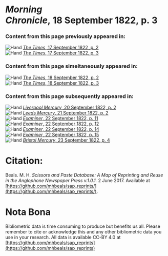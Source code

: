 # *Morning Chronicle*, 18 September 1822, p. 3  
  
### Content from this page previously appeared in:  
![Hand](http://scissorsandpaste.net/wp-content/uploads/2017/06/smallhandpointer.png) [*The Times*, 17 September 1822, p. 2](https://mhbeals.github.io/sap_html/The-Times/The-Times-17-September-1822-p-2)  
![Hand](http://scissorsandpaste.net/wp-content/uploads/2017/06/smallhandpointer.png) [*The Times*, 17 September 1822, p. 3](https://mhbeals.github.io/sap_html/The-Times/The-Times-17-September-1822-p-3)  
  
### Content from this page simeltaneously appeared in:  
![Hand](http://scissorsandpaste.net/wp-content/uploads/2017/06/smallhandpointer.png) [*The Times*, 18 September 1822, p. 2](https://mhbeals.github.io/sap_html/The-Times/The-Times-18-September-1822-p-2)  
![Hand](http://scissorsandpaste.net/wp-content/uploads/2017/06/smallhandpointer.png) [*The Times*, 18 September 1822, p. 3](https://mhbeals.github.io/sap_html/The-Times/The-Times-18-September-1822-p-3)  
  
### Content from this page subsequently appeared in:  
![Hand](http://scissorsandpaste.net/wp-content/uploads/2017/06/smallhandpointer.png) [*Liverpool Mercury*, 20 September 1822, p. 2](https://mhbeals.github.io/sap_html/Liverpool-Mercury/Liverpool-Mercury-20-September-1822-p-2)  
![Hand](http://scissorsandpaste.net/wp-content/uploads/2017/06/smallhandpointer.png) [*Leeds Mercury*, 21 September 1822, p. 2](https://mhbeals.github.io/sap_html/Leeds-Mercury/Leeds-Mercury-21-September-1822-p-2)  
![Hand](http://scissorsandpaste.net/wp-content/uploads/2017/06/smallhandpointer.png) [*Examiner*, 22 September 1822, p. 11](https://mhbeals.github.io/sap_html/Examiner/Examiner-22-September-1822-p-11)  
![Hand](http://scissorsandpaste.net/wp-content/uploads/2017/06/smallhandpointer.png) [*Examiner*, 22 September 1822, p. 12](https://mhbeals.github.io/sap_html/Examiner/Examiner-22-September-1822-p-12)  
![Hand](http://scissorsandpaste.net/wp-content/uploads/2017/06/smallhandpointer.png) [*Examiner*, 22 September 1822, p. 14](https://mhbeals.github.io/sap_html/Examiner/Examiner-22-September-1822-p-14)  
![Hand](http://scissorsandpaste.net/wp-content/uploads/2017/06/smallhandpointer.png) [*Examiner*, 22 September 1822, p. 15](https://mhbeals.github.io/sap_html/Examiner/Examiner-22-September-1822-p-15)  
![Hand](http://scissorsandpaste.net/wp-content/uploads/2017/06/smallhandpointer.png) [*Bristol Mercury*, 23 September 1822, p. 4](https://mhbeals.github.io/sap_html/Bristol-Mercury/Bristol-Mercury-23-September-1822-p-4)  


# Citation: 

Beals. M. H. *Scissors and Paste Database: A Map of Reprinting and Reuse in the Anglophone Newspaper Press v.1.0.1.* 2 June 2017. Available at [https://github.com/mhbeals/sap_reprints/](https://github.com/mhbeals/sap_reprints/). 

# Nota Bona

Bibliometric data is time consuming to produce but benefits us all. Please remember to cite or acknowledge this and any other bibliometric data you use in your research. All data is available CC-BY 4.0 at [https://github.com/mhbeals/sap_reprints](https://github.com/mhbeals/sap_reprints)